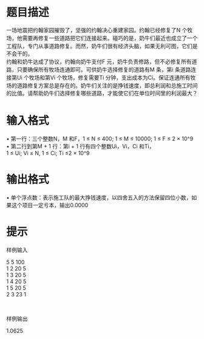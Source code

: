 # 

 
 # 题目描述 
<p><span style="line-height: 20.7999992370605px;">一场地震把约翰家园摧毁了，坚强的约翰决心重建家园。约翰已经修复了N&nbsp;个牧场，他需要再</span><span style="line-height: 20.7999992370605px;">修复一些道路把它们连接起来。碰巧的是，奶牛们最近也成立了一个工程队，专门从事道路修复。而</span><span style="line-height: 20.7999992370605px;">然，奶牛们很有经济头脑，如果无利可图，它们是不会干的。</span><br style="line-height: 20.7999992370605px;" />
<span style="line-height: 20.7999992370605px;">约翰和奶牛达成了协议，约翰向奶牛支付F&nbsp;元，奶牛负责修路，但不必修复所有道路，只要确保</span><span style="line-height: 20.7999992370605px;">所有牧场连通即可。可供奶牛选择修复的道路有M&nbsp;条，第i&nbsp;条道路连接第Ui&nbsp;个牧场和第Vi&nbsp;个牧场，</span><span style="line-height: 20.7999992370605px;">修复需要Ti&nbsp;分钟，支出成本为Ci。保证连通所有牧场的道路修复方案总是存在的。奶牛们关注的是</span><span style="line-height: 20.7999992370605px;">挣钱速度，即总利润和总施工时间的比值。请帮助奶牛们选择修复哪些道路，才能使它们在单位时间</span><span style="line-height: 20.7999992370605px;">里的利润最大？</span></p> 

 
 # 输入格式 
<p>&bull;&nbsp;第一行：三个整数N，M&nbsp;和F，1&nbsp;&le;&nbsp;N&nbsp;&le;&nbsp;400;&nbsp;1&nbsp;&le;&nbsp;M&nbsp;&le;&nbsp;10000;&nbsp;1&nbsp;&le;&nbsp;F&nbsp;&le;&nbsp;2&nbsp;&times;&nbsp;10^9<br />
&bull;&nbsp;第二行到第M&nbsp;+&nbsp;1&nbsp;行：第i&nbsp;+&nbsp;1&nbsp;行有四个整数Ui，Vi，Ci&nbsp;和Ti，1&nbsp;&le;&nbsp;Ui;&nbsp;Vi&nbsp;&le;&nbsp;N,&nbsp;1&nbsp;&le;&nbsp;Ci;&nbsp;Ti&nbsp;&le;2&nbsp;&times;&nbsp;10^9</p> 

 
 # 输出格式 
<p>&bull;&nbsp;单个浮点数：表示施工队的最大挣钱速度，以四舍五入的方法保留四位小数，如果这个项目一定亏本，输出0.0000</p> 

 
 # 提示 
<p>样例输入&nbsp;&nbsp;</p>

<p>5&nbsp;5&nbsp;100<br />
1&nbsp;2&nbsp;20&nbsp;5<br />
1&nbsp;3&nbsp;20&nbsp;5<br />
1&nbsp;4&nbsp;20&nbsp;5<br />
1&nbsp;5&nbsp;20&nbsp;5<br />
2&nbsp;3&nbsp;23&nbsp;1</p>

<p>&nbsp;</p>

<p>样例输出</p>

<p>1.0625</p>

<p>&nbsp;</p>

<p>&nbsp;</p> 
